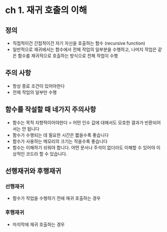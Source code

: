# ch 1. 재귀 호출의 이해

## 정의
- 직접적이건 간접적이건 자기 자신을 호출하는 함수 (recursive function)
- 일반적으로 재귀에서는 함수에서 전체 작업의 일부분을 수행하고, 나머지 작업은 같은 함수를 재귀적으로 호출하는 방식으로 전체 작업이 수행

## 주의 사항
- 항상 종료 조건이 있어야한다
- 전체 작업의 일부만 수행

## 함수를 작설할 때 네가지 주의사항
- 함수는 목적 지향적이어야한다 > 어떤 인수 값에 대해서도 모호한 결과가 반환되어서는 안 됩니다
- 함수가 수행되는 데 필요한 시간은 짧을수록 좋습니다
- 함수가 사용하는 메모리의 크기는 작을수록 좋습니다
- 함수는 이해하기 쉬워야 합니다. 어떤 문서나 주석이 없더라도 이해할 수 있어야 이상적인 코드라 할 수 있습니다.

## 선행재귀와 후행재귀

### 선행재귀
- 함수가 작업을 수행하기 전에 재귀 호출하는 경우
### 후행재귀
- 마지막에 재귀 호출하는 경우


